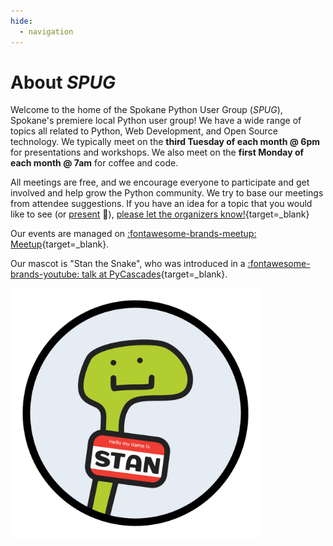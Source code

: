 ```yaml
---
hide:
  - navigation
---
```


# About _SPUG_

Welcome to the home of the Spokane Python User Group (_SPUG_), Spokane's premiere local Python user group! We have a wide range of topics all related to Python, Web Development, and Open Source technology. We typically meet on the **third Tuesday of each month @ 6pm** for presentations and workshops. We also meet on the **first Monday of each month @ 7am** for coffee and code.

All meetings are free, and we encourage everyone to participate and get involved and help grow the Python community. We try to base our meetings from attendee suggestions. If you have an idea for a topic that you would like to see (or [present](speak.md) 📢), [please let the organizers know!](https://twitter.com/pythonspokane){target=_blank}

Our events are managed on [:fontawesome-brands-meetup: Meetup](https://www.meetup.com/Python-Spokane/){target=_blank}.

Our mascot is "Stan the Snake", who was introduced in a [:fontawesome-brands-youtube: talk at PyCascades](https://youtu.be/ucXfGR2DTos){target=_blank}.

<img style="max-width: 400px; max-height: 400px;" src="/img/stan.jpg">
